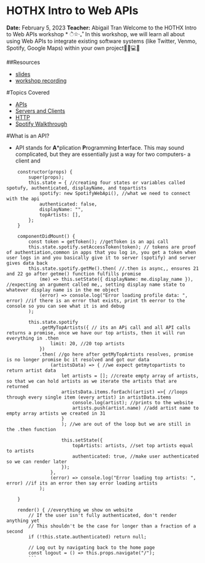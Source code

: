 # HOTHX Intro to Web APIs
**Date:** February 5, 2023
**Teacher:** Abigail Tran
Welcome to the HOTHX Intro to Web APIs workshop * ੈ✩‧₊˚  In this workshop, we will learn all about using Web APIs to integrate existing software systems (like Twitter, Venmo, Spotify, Google Maps) within your own project🧑‍💻💻📲 

##Resources
- [slides](https://docs.google.com/presentation/d/1iQU02GAt75Y2JhRN6iniuJFAt_tKBy1xE2whg-1DJs0/edit?usp=sharing)
- [workshop recording]()

#Topics Covered
- [APIs]()
- [Servers and Clients]()
- [HTTP]()
- [Spotify Walkthrough]()

#What is an API?
- API stands for **A***plication **P**rogramming **I**nterface. This may sound complicated, but they are essentially just a way for two computers- a client and 
```class ProfilePage extends React.Component { //making a copmponent and this is what will be shown on the localhost
    constructor(props) {
        super(props);
        this.state = { //creating four states or variables called spotufy, authenticated, displayName, and topartists
            spotify: new SpotifyWebApi(), //what we need to connect with the api
            authenticated: false,
            displayName: "",
            topArtists: [],
        };
    }

    componentDidMount() {
        const token = getToken(); //getToken is an api call
        this.state.spotify.setAccessToken(token); // tokens are proof of authentiation,common in apps that you log in, you get a token when user logs in and you basically give it to server (spotify) and server gives data back 
        this.state.spotify.getMe().then( //.then is async,, ensures 21 and 22 go after getme() function fulfills promise
            (me) => this.setState({ displayName: me.display_name }), //expecting an argument called me,, setting display name state to whatever display name is in the me object
            (error) => console.log("Error loading profile data: ", error) //if there is an error that exists, print th eerror to the console so you can see what it is and debug
        );

        this.state.spotify 
            .getMyTopArtists({ // its an APi call and all API calls returns a promise, once we have our top artists, then it will run everything in .then
                limit: 20, //20 top artists
            })
            .then( //go here after getMyTopArtists resolves, promise is no longer promise bc it resolved and got our data
                (artistsData) => { //we expect getmytopartists to return artist data
                    let artists = []; //create empty array of artists, so that we can hold artists as we iterate the artists that are returned
                    artistsData.items.forEach((artist) =>{ //loops through every single item (every artist) in artistData.items
                        console.log(artist); //prints to the website
                        artists.push(artist.name) //add artist name to empty array artists we created in 31
                    }
                    ); //we are out of the loop but we are still in the .then function

                    this.setState({
                        topArtists: artists, //set top artists equal to artists
                        authenticated: true, //make user authenticated so we can render later
                    });
                },
                (error) => console.log("Error loading top artists: ", error) //if its an error then say error loading artists
            );
          
    }

    render() { //everything we show on website
        // If the user isn't fully authenticated, don't render anything yet
        // This shouldn't be the case for longer than a fraction of a second
        if (!this.state.authenticated) return null;

        // Log out by navigating back to the home page
        const logout = () => this.props.navigate("/");
        ```
